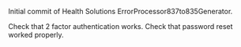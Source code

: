 Initial commit of Health Solutions ErrorProcessor837to835Generator.

Check that 2 factor authentication works.
Check that password reset worked properly.
